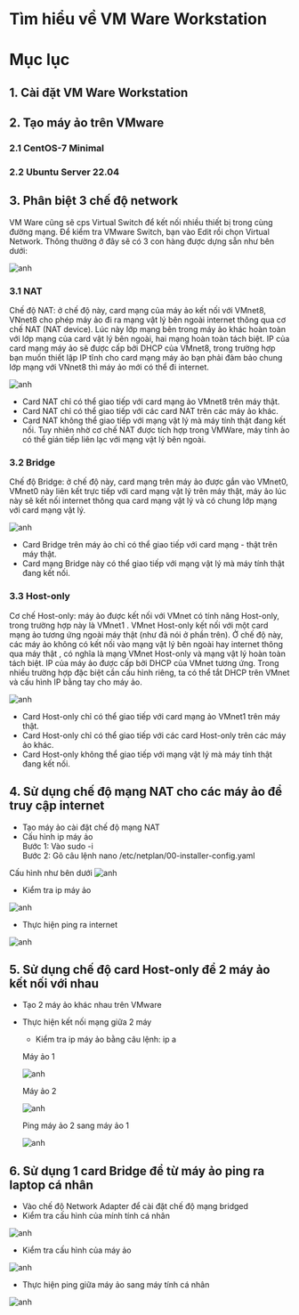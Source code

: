 # Tìm hiểu về VM Ware Workstation

# Mục lục

## 1. Cài đặt VM Ware Workstation

## 2. Tạo máy ảo trên VMware

### 2.1 CentOS-7 Minimal

### 2.2 Ubuntu Server 22.04

## 3. Phân biệt 3 chế độ network
VM Ware cũng sẽ cps Virtual Switch để kết nối nhiều thiết bị trong cùng đường mạng. Để kiểm tra VMware Switch, bạn vào Edit rồi chọn Virtual Network. Thông thường ở đây sẽ có 3 con hàng được dựng sẵn như bên dưới:

![anh](/LinhNH/Linux/02.Timhieu_VMWare_Workstation/images/3mode.png)  

### 3.1 NAT
Chế độ NAT: ở chế độ này, card mạng của máy ảo kết nối với VMnet8, VNnet8 cho phép máy ảo đi ra mạng vật lý bên ngoài internet thông qua cơ chế NAT (NAT device). Lúc này lớp mạng bên trong máy ảo khác hoàn toàn với lớp mạng của card vật lý bên ngoài, hai mạng hoàn toàn tách biệt. IP của card mạng máy ảo sẽ được cấp bởi DHCP của VMnet8, trong trường hợp bạn muốn thiết lập IP tĩnh cho card mạng máy ảo bạn phải đảm bảo chung lớp mạng với VNnet8 thì máy ảo mới có thể đi internet.

![anh](/LinhNH/Linux/02.Timhieu_VMWare_Workstation/images/NAT.png)  

- Card NAT chỉ có thể giao tiếp với card mạng ảo VMnet8 trên máy thật.
- Card NAT chỉ có thể giao tiếp với các card NAT trên các máy ảo khác.
- Card NAT không thể giao tiếp với mạng vật lý mà máy tính thật đang kết nối. Tuy nhiên nhờ cơ chế NAT được tích hợp trong VMWare, máy tính ảo có thể gián tiếp liên lạc với mạng vật lý bên ngoài.

### 3.2 Bridge
Chế độ Bridge: ở chế độ này, card mạng trên máy ảo được gắn vào VMnet0, VMnet0 này liên kết trực tiếp với card mạng vật lý trên máy thật, máy ảo lúc này sẽ kết nối internet thông qua card mạng vật lý và có chung lớp mạng với card mạng vật lý.

![anh](/LinhNH/Linux/02.Timhieu_VMWare_Workstation/images/Bridge.png)  

- Card Bridge trên máy ảo chỉ có thể giao tiếp với card mạng - thật trên máy thật.
- Card mạng Bridge này có thể giao tiếp với mạng vật lý mà máy tính thật đang kết nối.

### 3.3 Host-only
Cơ chế Host-only: máy ảo được kết nối với VMnet có tính năng Host-only, trong trường hợp này là VMnet1 . VMnet Host-only kết nối với một card mạng ảo tương ứng ngoài máy thật (như đã nói ở phần trên). Ở chế độ này, các máy ảo không có kết nối vào mạng vật lý bên ngoài hay internet thông qua máy thật , có nghĩa là mạng VMnet Host-only và mạng vật lý hoàn toàn tách biệt. IP của máy ảo được cấp bởi DHCP của VMnet tương ứng. Trong nhiều trường hợp đặc biệt cần cấu hình riêng, ta có thể tắt DHCP trên VMnet và cấu hình IP bằng tay cho máy ảo.

![anh](/LinhNH/Linux/02.Timhieu_VMWare_Workstation/images/host-only.png)  

- Card Host-only chỉ có thể giao tiếp với card mạng ảo VMnet1 trên máy thật.
- Card Host-only chỉ có thể giao tiếp với các card Host-only trên các máy ảo khác.
- Card Host-only không thể giao tiếp với mạng vật lý mà máy tính thật đang kết nối.  

## 4. Sử dụng chế độ mạng NAT cho các máy ảo để truy cập internet
- Tạo máy ảo cài đặt chế độ mạng NAT
- Cấu hình ip máy ảo   
  Bước 1: Vào sudo -i  
Bước 2: Gõ câu lệnh nano /etc/netplan/00-installer-config.yaml

Cấu hình như bên dưới
![anh](/LinhNH/Linux/02.Timhieu_VMWare_Workstation/images/cauhinh.png) 


- Kiểm tra ip máy ảo

![anh](/LinhNH/Linux/02.Timhieu_VMWare_Workstation/images/ip-nat.png) 

- Thực hiện ping ra internet

![anh](/LinhNH/Linux/02.Timhieu_VMWare_Workstation/images/ping-internet.png) 
## 5. Sử dụng chế độ card Host-only để 2 máy ảo kết nối với nhau

- Tạo 2 máy ảo khác nhau trên VMware 
- Thực hiện kết nối mạng giữa 2 máy
  - Kiểm tra ip máy ảo bằng câu lệnh: ip a

  Máy ảo 1

  ![anh](/LinhNH/Linux/02.Timhieu_VMWare_Workstation/images/ip1.png) 

  Máy ảo 2

  ![anh](/LinhNH/Linux/02.Timhieu_VMWare_Workstation/images/ip2.png) 

  Ping máy ảo 2 sang máy ảo 1

  ![anh](/LinhNH/Linux/02.Timhieu_VMWare_Workstation/images/ping2may.png)  


## 6. Sử dụng 1 card Bridge để từ máy ảo ping ra laptop cá nhân

- Vào chế độ Network Adapter để cài đặt chế độ mạng bridged
- Kiểm tra cấu hình của mính tính cá nhân

![anh](/LinhNH/Linux/02.Timhieu_VMWare_Workstation/images/ip-may.png)  

- Kiểm tra cấu hình của máy ảo

![anh](/LinhNH/Linux/02.Timhieu_VMWare_Workstation/images/ip-bridged.png)  

- Thực hiện ping giữa máy ảo sang máy tính cá nhân

![anh](/LinhNH/Linux/02.Timhieu_VMWare_Workstation/images/ping-bridged.png)  

